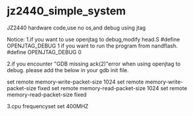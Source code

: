 # jz2440_simple_system
JZ2440 hardware code,use no os,and debug using jtag

Notice:
1.if you want to use openjtag to debug,modify head.S
#define OPENJTAG_DEBUG 1
if you want to run the program from nandflash.
#define OPENJTAG_DEBUG 0

2.if you encounter "GDB missing ack(2)"error when using openjtag to debug.
please add the below in your gdb init file.

set remote memory-write-packet-size 1024
set remote memory-write-packet-size fixed
set remote memory-read-packet-size 1024
set remote memory-read-packet-size fixed

3.cpu frequencyset set 400MHZ
